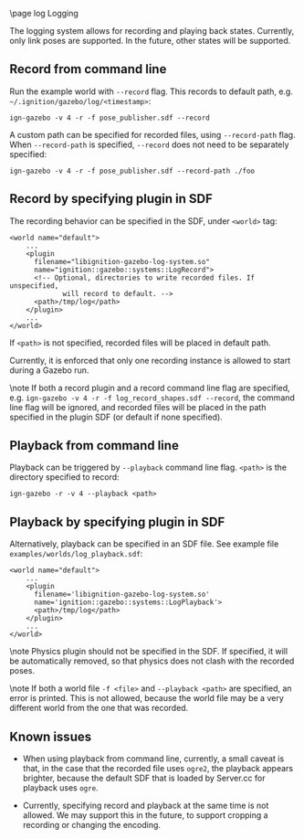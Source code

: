 \page log Logging

The logging system allows for recording and playing back states. Currently, only link poses are supported. In the future, other states will be supported.

## Record from command line

Run the example world with `--record` flag. This records to default path, e.g. `~/.ignition/gazebo/log/<timestamp>`:

`ign-gazebo -v 4 -r -f pose_publisher.sdf --record`

A custom path can be specified for recorded files, using `--record-path` flag. When `--record-path` is specified, `--record` does not need to be separately specified:

`ign-gazebo -v 4 -r -f pose_publisher.sdf --record-path ./foo`


## Record by specifying plugin in SDF

The recording behavior can be specified in the SDF, under `<world>` tag:

```{.xml}
<world name="default">
    ...
    <plugin
      filename="libignition-gazebo-log-system.so"
      name="ignition::gazebo::systems::LogRecord">
      <!-- Optional, directories to write recorded files. If unspecified,
             will record to default. -->
      <path>/tmp/log</path>
    </plugin>
    ...
</world>
```

If `<path>` is not specified, recorded files will be placed in default path.

Currently, it is enforced that only one recording instance is allowed to start during a Gazebo run.

\note If both a record plugin and a record command line flag are specified, e.g. `ign-gazebo -v 4 -r -f log_record_shapes.sdf --record`, the command line flag will be ignored, and recorded files will be placed in the path specified in the plugin SDF (or default if none specified).


## Playback from command line

Playback can be triggered by `--playback` command line flag. `<path>` is the directory specified to record:

`ign-gazebo -r -v 4 --playback <path>`


## Playback by specifying plugin in SDF

Alternatively, playback can be specified in an SDF file. See example file `examples/worlds/log_playback.sdf`:

```{.xml}
<world name="default">
    ...
    <plugin
      filename='libignition-gazebo-log-system.so'
      name='ignition::gazebo::systems::LogPlayback'>
      <path>/tmp/log</path>
    </plugin>
    ...
</world>
```

\note Physics plugin should not be specified in the SDF. If specified, it will be automatically removed, so that physics does not clash with the recorded poses.

\note If both a world file `-f <file>` and `--playback <path>` are specified, an error is printed. This is not allowed, because the world file may be a very different world from the one that was recorded.


## Known issues

* When using playback from command line, currently, a small caveat is that, in the case that the recorded file uses `ogre2`, the playback appears brighter, because the default SDF that is loaded by Server.cc for playback uses `ogre`.

* Currently, specifying record and playback at the same time is not allowed. We may support this in the future, to support cropping a recording or changing the encoding.

